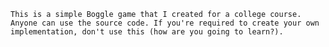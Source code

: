 	This is a simple Boggle game that I created for a college course.  Anyone can use the source code. If you're required to create your own implementation, don't use this (how are you going to learn?).
